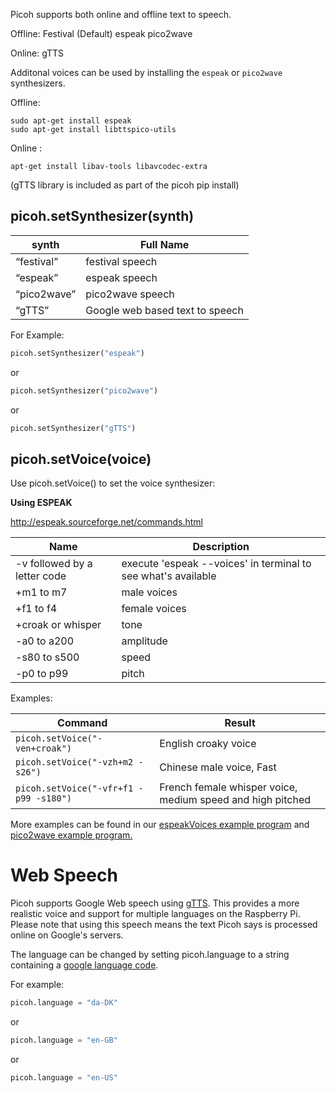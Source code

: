 Picoh supports both online and offline text to speech. 

Offline: 
Festival (Default)
espeak
pico2wave

Online:
gTTS

Additonal voices can be used by installing the ```espeak``` or ```pico2wave``` synthesizers.

Offline:

 ```
 sudo apt-get install espeak
 sudo apt-get install libttspico-utils
 ```

Online :

 ```
 apt-get install libav-tools libavcodec-extra
 ```
 (gTTS library is included as part of the picoh pip install)
 
 
picoh.setSynthesizer(synth)
----------

| synth | Full Name |
|----|-------- |
| “festival” | festival speech |
| “espeak” | espeak speech |
| “pico2wave” | pico2wave speech |
| “gTTS” | Google web based text to speech |


For Example:
```python
picoh.setSynthesizer("espeak")
```

or 

```python
picoh.setSynthesizer("pico2wave")
```

or 

```python
picoh.setSynthesizer("gTTS")
```

picoh.setVoice(voice)
------

Use picoh.setVoice() to set the voice synthesizer:

<b>Using ESPEAK</b>

http://espeak.sourceforge.net/commands.html<br>

| Name| Description|
| --- |------|
| -v followed by a letter code| execute 'espeak --voices' in terminal to see what's available |
|   +m1 to m7   | male voices |
|   +f1 to f4   | female voices |
|   +croak or whisper   | tone |
|   -a0 to a200   | amplitude |
|   -s80 to s500   | speed |
|   -p0 to p99   | pitch |


Examples:<br>

| Command | Result |
| ------ | ------- |
| ``picoh.setVoice("-ven+croak")`` | English croaky voice |
| ``picoh.setVoice("-vzh+m2 -s26")`` | Chinese male voice, Fast |
| ``picoh.setVoice("-vfr+f1 -p99 -s180")`` | French female whisper voice, medium speed and high pitched |

More examples can be found in our [espeakVoices example program](https://github.com/ohbot/picoh-python/raw/master/examples/Pi/espeakVoices.py)  and  [pico2wave example program.](https://github.com/ohbot/picoh-python/raw/master/examples/Pi/pico2waveSpeech.py)


# Web Speech

Picoh supports Google Web speech using [gTTS](https://github.com/pndurette/gTTS). This provides a more realistic voice and support for multiple languages on the Raspberry Pi. Please note that using this speech means the text Picoh says is processed online on Google's servers. 

The language can be changed by setting picoh.language to a string containing a [google language code](https://cloud.google.com/speech-to-text/docs/languages).

For example:

```python
picoh.language = "da-DK"
```
or
```python
picoh.language = "en-GB"
```
or
```python
picoh.language = "en-US"
```

